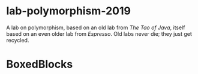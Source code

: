 lab-polymorphism-2019
=====================

A lab on polymorphism, based on an old lab from _The Tao of Java_, itself
based on an even older lab from _Espresso_.  Old labs never die; they just
get recycled.
# BoxedBlocks
